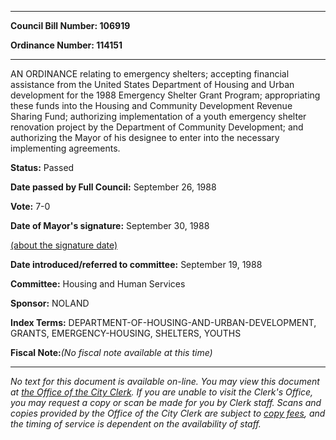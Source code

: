 

********

**Council Bill Number: 106919**
   
**Ordinance Number: 114151**
********

 AN ORDINANCE relating to emergency shelters; accepting financial assistance from the United States Department of Housing and Urban development for the 1988 Emergency Shelter Grant Program; appropriating these funds into the Housing and Community Development Revenue Sharing Fund; authorizing implementation of a youth emergency shelter renovation project by the Department of Community Development; and authorizing the Mayor of his designee to enter into the necessary implementing agreements.

**Status:** Passed
   
**Date passed by Full Council:** September 26, 1988
   
**Vote:** 7-0
   
**Date of Mayor's signature:** September 30, 1988
   
[(about the signature date)](/~public/approvaldate.htm)
   
   
   
**Date introduced/referred to committee:** September 19, 1988
   
**Committee:** Housing and Human Services
   
**Sponsor:** NOLAND
   
   
**Index Terms:** DEPARTMENT-OF-HOUSING-AND-URBAN-DEVELOPMENT, GRANTS, EMERGENCY-HOUSING, SHELTERS, YOUTHS

**Fiscal Note:**_(No fiscal note available at this time)_
********

_No text for this document is available on-line. You may view this document at [the Office of the City Clerk](http://www.seattle.gov/leg/clerk/contactUs.htm). If you are unable to visit the Clerk's Office, you may request a copy or scan be made for you by Clerk staff. Scans and copies provided by the Office of the City Clerk are subject to [copy fees](http://clerk.seattle.gov/~public/clerkfees.htm), and the timing of service is dependent on the availability of staff._

